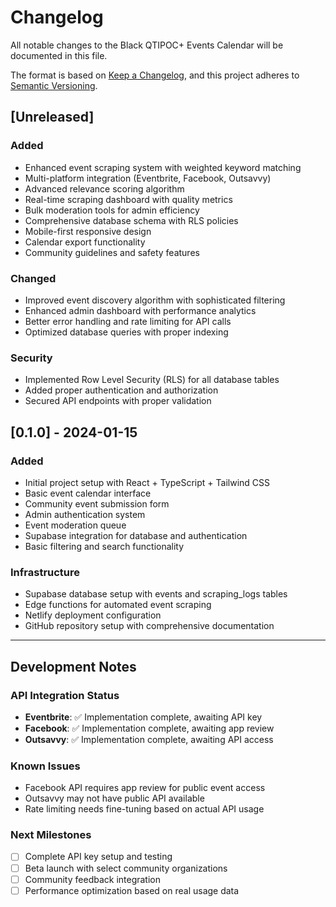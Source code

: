 # Changelog

All notable changes to the Black QTIPOC+ Events Calendar will be documented in this file.

The format is based on [Keep a Changelog](https://keepachangelog.com/en/1.0.0/),
and this project adheres to [Semantic Versioning](https://semver.org/spec/v2.0.0.html).

## [Unreleased]

### Added
- Enhanced event scraping system with weighted keyword matching
- Multi-platform integration (Eventbrite, Facebook, Outsavvy)
- Advanced relevance scoring algorithm
- Real-time scraping dashboard with quality metrics
- Bulk moderation tools for admin efficiency
- Comprehensive database schema with RLS policies
- Mobile-first responsive design
- Calendar export functionality
- Community guidelines and safety features

### Changed
- Improved event discovery algorithm with sophisticated filtering
- Enhanced admin dashboard with performance analytics
- Better error handling and rate limiting for API calls
- Optimized database queries with proper indexing

### Security
- Implemented Row Level Security (RLS) for all database tables
- Added proper authentication and authorization
- Secured API endpoints with proper validation

## [0.1.0] - 2024-01-15

### Added
- Initial project setup with React + TypeScript + Tailwind CSS
- Basic event calendar interface
- Community event submission form
- Admin authentication system
- Event moderation queue
- Supabase integration for database and authentication
- Basic filtering and search functionality

### Infrastructure
- Supabase database setup with events and scraping_logs tables
- Edge functions for automated event scraping
- Netlify deployment configuration
- GitHub repository setup with comprehensive documentation

---

## Development Notes

### API Integration Status
- **Eventbrite**: ✅ Implementation complete, awaiting API key
- **Facebook**: ✅ Implementation complete, awaiting app review
- **Outsavvy**: ✅ Implementation complete, awaiting API access

### Known Issues
- Facebook API requires app review for public event access
- Outsavvy may not have public API available
- Rate limiting needs fine-tuning based on actual API usage

### Next Milestones
- [ ] Complete API key setup and testing
- [ ] Beta launch with select community organizations
- [ ] Community feedback integration
- [ ] Performance optimization based on real usage data